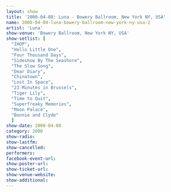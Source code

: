 ```yaml
---
layout: show
title: '2000-04-08: Luna - Bowery Ballroom, New York NY, USA'
name: 2000-04-08-luna-bowery-ballroom-new-york-ny-usa-2
artist: 'Luna'
show-venue: 'Bowery Ballroom, New York NY, USA'
show-setlist: [
  "IHOP",
  "Hello Little One",
  "Four Thousand Days",
  "Sideshow By The Seashore",
  "The Slow Song",
  "Dear Diary",
  "Chinatown",
  "Lost In Space",
  "23 Minutes in Brussels",
  "Tiger Lily",
  "Time to Quit",
  "Superfreaky Memories",
  "Moon Palace",
  "Bonnie and Clyde"
  ]
show-date: 2000-04-08
category: 2000
show-radio: 
show-lastfm: 
show-cancelled: 
performers: 
facebook-event-url: 
show-poster-url: 
show-ticket-url: 
show-venue-website: 
show-additional: 
---
```


